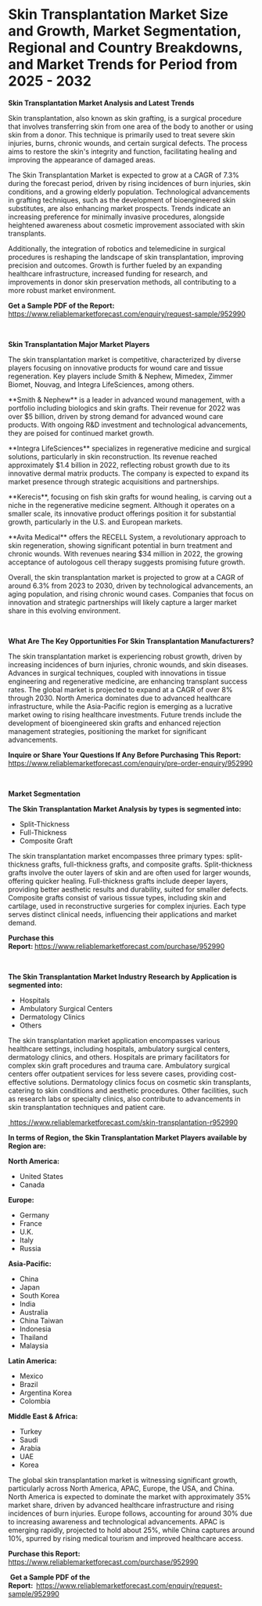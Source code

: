 <p><h1>Skin Transplantation Market Size and Growth, Market Segmentation, Regional and Country Breakdowns, and Market Trends for Period from 2025 -  2032</h1></p><p><strong>Skin Transplantation Market Analysis and Latest Trends</strong></p>
<p><p>Skin transplantation, also known as skin grafting, is a surgical procedure that involves transferring skin from one area of the body to another or using skin from a donor. This technique is primarily used to treat severe skin injuries, burns, chronic wounds, and certain surgical defects. The process aims to restore the skin's integrity and function, facilitating healing and improving the appearance of damaged areas.</p><p>The Skin Transplantation Market is expected to grow at a CAGR of 7.3% during the forecast period, driven by rising incidences of burn injuries, skin conditions, and a growing elderly population. Technological advancements in grafting techniques, such as the development of bioengineered skin substitutes, are also enhancing market prospects. Trends indicate an increasing preference for minimally invasive procedures, alongside heightened awareness about cosmetic improvement associated with skin transplants.</p><p>Additionally, the integration of robotics and telemedicine in surgical procedures is reshaping the landscape of skin transplantation, improving precision and outcomes. Growth is further fueled by an expanding healthcare infrastructure, increased funding for research, and improvements in donor skin preservation methods, all contributing to a more robust market environment.</p></p>
<p><strong>Get a Sample PDF of the Report:&nbsp;</strong> <a href="https://www.reliablemarketforecast.com/enquiry/request-sample/952990?utm_campaign=1899&utm_medium=2&utm_source=Github&utm_content=ia&utm_term=17042025&utm_id=skin-transplantation">https://www.reliablemarketforecast.com/enquiry/request-sample/952990</a></p>
<p>&nbsp;</p>
<p><strong>Skin Transplantation Major Market Players</strong></p>
<p><p>The skin transplantation market is competitive, characterized by diverse players focusing on innovative products for wound care and tissue regeneration. Key players include Smith & Nephew, Mimedex, Zimmer Biomet, Nouvag, and Integra LifeSciences, among others.</p><p>**Smith & Nephew** is a leader in advanced wound management, with a portfolio including biologics and skin grafts. Their revenue for 2022 was over $5 billion, driven by strong demand for advanced wound care products. With ongoing R&D investment and technological advancements, they are poised for continued market growth.</p><p>**Integra LifeSciences** specializes in regenerative medicine and surgical solutions, particularly in skin reconstruction. Its revenue reached approximately $1.4 billion in 2022, reflecting robust growth due to its innovative dermal matrix products. The company is expected to expand its market presence through strategic acquisitions and partnerships.</p><p>**Kerecis**, focusing on fish skin grafts for wound healing, is carving out a niche in the regenerative medicine segment. Although it operates on a smaller scale, its innovative product offerings position it for substantial growth, particularly in the U.S. and European markets.</p><p>**Avita Medical** offers the RECELL System, a revolutionary approach to skin regeneration, showing significant potential in burn treatment and chronic wounds. With revenues nearing $34 million in 2022, the growing acceptance of autologous cell therapy suggests promising future growth.</p><p>Overall, the skin transplantation market is projected to grow at a CAGR of around 6.3% from 2023 to 2030, driven by technological advancements, an aging population, and rising chronic wound cases. Companies that focus on innovation and strategic partnerships will likely capture a larger market share in this evolving environment.</p></p>
<p>&nbsp;</p>
<p><strong>What Are The Key Opportunities For Skin Transplantation Manufacturers?</strong></p>
<p><p>The skin transplantation market is experiencing robust growth, driven by increasing incidences of burn injuries, chronic wounds, and skin diseases. Advances in surgical techniques, coupled with innovations in tissue engineering and regenerative medicine, are enhancing transplant success rates. The global market is projected to expand at a CAGR of over 8% through 2030. North America dominates due to advanced healthcare infrastructure, while the Asia-Pacific region is emerging as a lucrative market owing to rising healthcare investments. Future trends include the development of bioengineered skin grafts and enhanced rejection management strategies, positioning the market for significant advancements.</p></p>
<p><strong>Inquire or Share Your Questions If Any Before Purchasing This Report:</strong> <a href="https://www.reliablemarketforecast.com/enquiry/pre-order-enquiry/952990?utm_campaign=1899&utm_medium=2&utm_source=Github&utm_content=ia&utm_term=17042025&utm_id=skin-transplantation">https://www.reliablemarketforecast.com/enquiry/pre-order-enquiry/952990</a></p>
<p>&nbsp;</p>
<p><strong>Market Segmentation</strong></p>
<p><strong>The Skin Transplantation Market Analysis by types is segmented into:</strong></p>
<p><ul><li>Split-Thickness</li><li>Full-Thickness</li><li>Composite Graft</li></ul></p>
<p><p>The skin transplantation market encompasses three primary types: split-thickness grafts, full-thickness grafts, and composite grafts. Split-thickness grafts involve the outer layers of skin and are often used for larger wounds, offering quicker healing. Full-thickness grafts include deeper layers, providing better aesthetic results and durability, suited for smaller defects. Composite grafts consist of various tissue types, including skin and cartilage, used in reconstructive surgeries for complex injuries. Each type serves distinct clinical needs, influencing their applications and market demand.</p></p>
<p><strong>Purchase this Report:&nbsp;</strong><a href="https://www.reliablemarketforecast.com/purchase/952990?utm_campaign=1899&utm_medium=2&utm_source=Github&utm_content=ia&utm_term=17042025&utm_id=skin-transplantation">https://www.reliablemarketforecast.com/purchase/952990</a></p>
<p>&nbsp;</p>
<p><strong>The Skin Transplantation Market Industry Research by Application is segmented into:</strong></p>
<p><ul><li>Hospitals</li><li>Ambulatory Surgical Centers</li><li>Dermatology Clinics</li><li>Others</li></ul></p>
<p><p>The skin transplantation market application encompasses various healthcare settings, including hospitals, ambulatory surgical centers, dermatology clinics, and others. Hospitals are primary facilitators for complex skin graft procedures and trauma care. Ambulatory surgical centers offer outpatient services for less severe cases, providing cost-effective solutions. Dermatology clinics focus on cosmetic skin transplants, catering to skin conditions and aesthetic procedures. Other facilities, such as research labs or specialty clinics, also contribute to advancements in skin transplantation techniques and patient care.</p></p>
<p><a href="https://www.reliablemarketforecast.com/skin-transplantation-r952990?utm_campaign=1899&utm_medium=2&utm_source=Github&utm_content=ia&utm_term=17042025&utm_id=skin-transplantation">&nbsp;https://www.reliablemarketforecast.com/skin-transplantation-r952990</a></p>
<p><strong>In terms of Region, the Skin Transplantation Market Players available by Region are:</strong></p>
<p>
    <p> <strong> North America: </strong>
        <ul>
            <li>United States</li>
            <li>Canada</li>
        </ul>
        </p> 
    <p> <strong> Europe: </strong>
        <ul>
            <li>Germany</li>
            <li>France</li>
            <li>U.K.</li>
            <li>Italy</li>
            <li>Russia</li>
        </ul>
        </p> 
    <p> <strong> Asia-Pacific: </strong>
        <ul>
            <li>China</li>
            <li>Japan</li>
            <li>South Korea</li>
            <li>India</li>
            <li>Australia</li>
            <li>China Taiwan</li>
            <li>Indonesia</li>
            <li>Thailand</li>
            <li>Malaysia</li>
        </ul>
        </p> 
    <p> <strong> Latin America: </strong>
        <ul>
            <li>Mexico</li>
            <li>Brazil</li>
            <li>Argentina Korea</li>
            <li>Colombia</li>
        </ul>
        </p> 
    <p> <strong> Middle East & Africa: </strong>
        <ul>
            <li>Turkey</li>
            <li>Saudi</li>
            <li>Arabia</li>
            <li>UAE</li>
            <li>Korea</li>
        </ul>
    </p>
    </p>
<p><p>The global skin transplantation market is witnessing significant growth, particularly across North America, APAC, Europe, the USA, and China. North America is expected to dominate the market with approximately 35% market share, driven by advanced healthcare infrastructure and rising incidences of burn injuries. Europe follows, accounting for around 30% due to increasing awareness and technological advancements. APAC is emerging rapidly, projected to hold about 25%, while China captures around 10%, spurred by rising medical tourism and improved healthcare access.</p></p>
<p><strong>Purchase this Report: </strong><a href="https://www.reliablemarketforecast.com/purchase/952990?utm_campaign=1899&utm_medium=2&utm_source=Github&utm_content=ia&utm_term=17042025&utm_id=skin-transplantation">https://www.reliablemarketforecast.com/purchase/952990</a></p>
<p>&nbsp;<strong>Get a Sample PDF of the Report:&nbsp;&nbsp;</strong><a href="https://www.reliablemarketforecast.com/enquiry/request-sample/952990?utm_campaign=1899&utm_medium=2&utm_source=Github&utm_content=ia&utm_term=17042025&utm_id=skin-transplantation">https://www.reliablemarketforecast.com/enquiry/request-sample/952990</a></p>
<p><strong></strong></p>
<p><p></p><p></p><p></p></p>